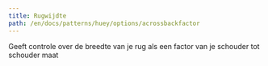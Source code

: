```yaml
---
title: Rugwijdte
path: /en/docs/patterns/huey/options/acrossbackfactor
---
```


Geeft controle over de breedte van je rug als een factor van je schouder tot schouder maat